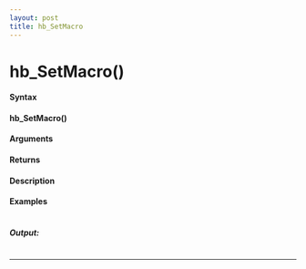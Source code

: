 ```yaml
---
layout: post
title: hb_SetMacro
---
```


# hb_SetMacro()


#### Syntax

#### hb_SetMacro()

#### Arguments

#### Returns

#### Description

#### Examples

```

```

##### Output:

```

```

---